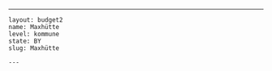 ---
    layout: budget2
    name: Maxhütte
    level: kommune
    state: BY
    slug: Maxhütte

    ---


    